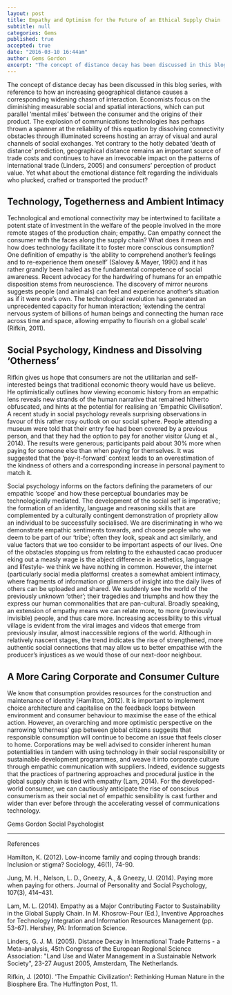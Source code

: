 ```yaml
---
layout: post
title: Empathy and Optimism for the Future of an Ethical Supply Chain
subtitle: null
categories: Gems
published: true
accepted: true
date: "2016-03-10 16:44am"
author: Gems Gordon
excerpt: "The concept of distance decay has been discussed in this blog series, with reference to how an increasing geographical distance causes a corresponding widening chasm of interaction. Economists focus on the diminishing measurable social and spatial interactions, which can put parallel ‘mental miles’ between the consumer and the origins of their product."
---
```


The concept of distance decay has been discussed in this blog series, with reference to how an increasing geographical distance causes a corresponding widening chasm of interaction. Economists focus on the diminishing measurable social and spatial interactions, which can put parallel ‘mental miles’ between the consumer and the origins of their product. The explosion of communications technologies has perhaps thrown a spanner at the reliability of this equation by dissolving connectivity obstacles through illuminated screens hosting an array of visual and aural channels of social exchanges. Yet contrary to the hotly debated ‘death of distance’ prediction, geographical distance remains an important source of trade costs and continues to have an irrevocable impact on the patterns of international trade (Linders, 2005) and consumers’ perception of product value. Yet what about the emotional distance felt regarding the individuals who plucked, crafted or transported the product?

## Technology, Togetherness and Ambient Intimacy
Technological and emotional connectivity may be intertwined to facilitate a potent state of investment in the welfare of the people involved in the more remote stages of the production chain; empathy. Can empathy connect the consumer with the faces along the supply chain? What does it mean and how does technology facilitate it to foster more conscious consumption? One definition of empathy is ‘the ability to comprehend another’s feelings and to re-experience them oneself’ (Salovey & Mayer, 1990) and it has rather grandly been hailed as the fundamental competence of social awareness. Recent advocacy for the hardwiring of humans for an empathic disposition stems from neuroscience. The discovery of mirror neurons suggests people (and animals) can feel and experience another’s situation as if it were one’s own. The technological revolution has generated an unprecedented capacity for human interaction; ‘extending the central nervous system of billions of human beings and connecting the human race across time and space, allowing empathy to flourish on a global scale’ (Rifkin, 2011).

## Social Psychology, Kindness and Dissolving ‘Otherness’
Rifkin gives us hope that consumers are not the utilitarian and self-interested beings that traditional economic theory would have us believe. He optimistically outlines how viewing economic history from an empathic lens reveals new strands of the human narrative that remained hitherto obfuscated, and hints at the potential for realising an ‘Empathic Civilisation’. A recent study in social psychology reveals surprising observations in favour of this rather rosy outlook on our social sphere. People attending a museum were told that their entry fee had been covered by a previous person, and that they had the option to pay for another visitor (Jung et al., 2014). The results were generous; participants paid about 30% more when paying for someone else than when paying for themselves. It was suggested that the ‘pay-it-forward’ context leads to an overestimation of the kindness of others and a corresponding increase in personal payment to match it.

Social psychology informs on the factors defining the parameters of our empathic ‘scope’ and how these perceptual boundaries may be technologically mediated. The development of the social self is imperative; the formation of an identity, language and reasoning skills that are complemented by a culturally contingent demonstration of propriety allow an individual to be successfully socialised. We are discriminating in who we demonstrate empathic sentiments towards, and choose people who we deem to be part of our ‘tribe’; often they look, speak and act similarly, and value factors that we too consider to be important aspects of our lives. One of the obstacles stopping us from relating to the exhausted cacao producer eking out a measly wage is the abject difference in aesthetics, language and lifestyle- we think we have nothing in common. However, the internet (particularly social media platforms) creates a somewhat ambient intimacy, where fragments of information or glimmers of insight into the daily lives of others can be uploaded and shared. We suddenly see the world of the previously unknown ‘other’; their tragedies and triumphs and how they the express our human commonalities that are pan-cultural. Broadly speaking, an extension of empathy means we can relate more, to more (previously invisible) people, and thus care more. Increasing accessibility to this virtual village is evident from the viral images and videos that emerge from previously insular, almost inaccessible regions of the world. Although in relatively nascent stages, the trend indicates the rise of strengthened, more authentic social connections that may allow us to better empathise with the producer’s injustices as we would those of our next-door neighbour.

## A More Caring Corporate and Consumer Culture
We know that consumption provides resources for the construction and maintenance of identity (Hamilton, 2012). It is important to implement choice architecture and capitalise on the feedback loops between environment and consumer behaviour to maximise the ease of the ethical action. However, an overarching and more optimistic perspective on the narrowing ‘otherness’ gap between global citizens suggests that responsible consumption will continue to become an issue that feels closer to home. Corporations may be well advised to consider inherent human potentialities in tandem with using technology in their social responsibility or sustainable development programmes, and weave it into corporate culture through empathic communication with suppliers. Indeed, evidence suggests that the practices of partnering approaches and procedural justice in the global supply chain is tied with empathy (Lam, 2014). For the developed-world consumer, we can cautiously anticipate the rise of conscious consumerism as their social net of empathic sensibility is cast further and wider than ever before through the accelerating vessel of communications technology.

Gems Gordon
Social Psychologist

--------

References

Hamilton, K. (2012). Low-income family and coping through brands: Inclusion or stigma? Sociology, 46(1), 74-90.

Jung, M. H., Nelson, L. D., Gneezy, A., & Gneezy, U. (2014). Paying more when paying for others. Journal of Personality and Social Psychology, 107(3), 414–431.

Lam, M. L. (2014). Empathy as a Major Contributing Factor to Sustainability in the Global Supply Chain. In M. Khosrow-Pour (Ed.), Inventive Approaches for Technology Integration and Information Resources Management (pp. 53-67). Hershey, PA: Information Science.

Linders, G. J. M. (2005). Distance Decay in International Trade Patterns - a Meta-analysis, 45th Congress of the European Regional Science Association: "Land Use
and Water Management in a Sustainable Network Society", 23-27 August 2005, Amsterdam, The Netherlands.

Rifkin, J. (2010). 'The Empathic Civilization': Rethinking Human Nature in the Biosphere Era. The Huffington Post, 11.

